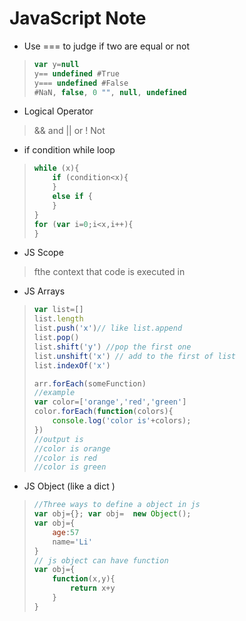 # JavaScript Note

* Use === to judge if two are equal or not 

> ~~~javascript
> var y=null 
> y== undefined #True
> y=== undefined #False
> #NaN, false, 0 "", null, undefined
> ~~~

* Logical Operator

>&&  and || or ! Not

* if condition while loop 

> ~~~javascript
> while (x){
>     if (condition<x){  
>     }
>     else if {
>     }
> }
> for (var i=0;i<x,i++){
> }
> ~~~

* JS Scope

> fthe context that code is executed in

* JS Arrays

> ~~~javascript
> var list=[]
> list.length
> list.push('x')// like list.append
> list.pop() 
> list.shift('y') //pop the first one
> list.unshift('x') // add to the first of list
> list.indexOf('x')
> 
> arr.forEach(someFunction)
> //example
> var color=['orange','red','green']
> color.forEach(function(colors){
>     console.log('color is'+colors);
> })
> //output is
> //color is orange
> //color is red
> //color is green
> 
> 
> ~~~
>

* JS Object (like a dict )

> ~~~javascript
> //Three ways to define a object in js
> var obj={}; var obj=  new Object();
> var obj={
>     age:57
>     name='Li'
> }
> // js object can have function
> var obj={
>     function(x,y){
>         return x+y
>     }
> }
> ~~~
>
>